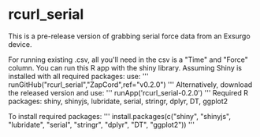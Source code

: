 # rcurl_serial
This is a pre-release version of grabbing serial force data from an Exsurgo device.

For running existing .csv, all you'll need in the csv is a "Time" and "Force" column. You can run this R app with the shiny library. Assuming Shiny is installed with all required packages: use:
'''
runGitHub("rcurl_serial","ZapCord",ref="v0.2.0")
'''
Alternatively, download the released version and use:
'''
runApp('rcurl_serial-0.2.0')
'''
Required R packages: shiny, shinyjs, lubridate, serial, stringr, dplyr, DT, ggplot2

To install required packages:
'''
install.packages(c("shiny", "shinyjs", "lubridate", "serial", "stringr", "dplyr", "DT", "ggplot2"))
'''
